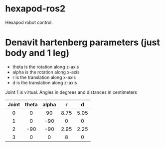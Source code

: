 # hexapod-ros2

Hexapod robot control.

# Denavit hartenberg parameters (just body and 1 leg)

* theta is the rotation along z-axis
* alpha is the rotation along x-axis
* r is the translation along x-axis
* d is the translation along z-axis

Joint 1 is virtual. Angles in degrees and distances in centimeters

| Joint | theta | alpha |   r  |   d  |
|:-----:|:-----:|:-----:|:----:|:----:|
|   0   |   0   |   90  | 8.75 | 5.05 |
|   1   |   0   |  -90  |   0  |   0  |
|   2   |  -90  |  -90  | 2.95 | 2.25 |
|   3   |   0   |   0   |   8  |   0  |
